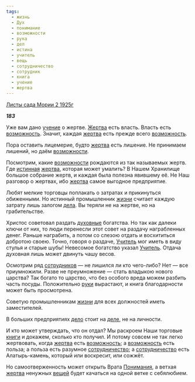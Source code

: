 ```yaml
---
tags:
  - жизнь
  - Дух
  - понимание
  - возможности
  - рука
  - дел
  - истина
  - учитель
  - вещь
  - сотрудничество
  - сотрудник
  - книга
  - учение
  - жертва
---
```

[Листы сада Мории 2 1925г](https://127.0.0.1:4002/agni/1925)

___183___

Уже вам дано [учение](../../../tags/#учение) о жертве. [Жертва](../../../tags/#[жертва](../../../tags/#жертва)) есть власть. Власть есть [возможность](../../../tags/#[возможности](../../../tags/#возможности)). Значит, каждая [жертва](../../../tags/#жертва) есть прежде всего [возможность](../../../tags/#[возможности](../../../tags/#возможности)).   

Пора оставить лицемерие, будто [жертва](../../../tags/#жертва) есть лишение. Не принимаем лишений, но даём [возможности](../../../tags/#возможности).   

Посмотрим, какие [возможности](../../../tags/#возможности) рождаются из так называемых жертв. Где [истинная](../../../tags/#истина) [жертва](../../../tags/#жертва), которая может умалить? В Нашем Хранилище большое собрание жертв, и каждая была полезна явившему её. Не Наш разговор о жертвах, ибо [жертва](../../../tags/#жертва) самое выгодное предприятие.   

Любят мелкие торговцы поплакать о затратах и прикинуться обиженными. Но истинный промышленник [жизни](../../../tags/#жизнь) считает каждую затрату лишь залогом [дела](../../../tags/#дел). Вы теряли не на жертве, но на грабительстве.   

Христос советовал раздать [духовные](../../../tags/#Дух) богатства. Но так как далеки ключи от них, то люди перенесли этот совет на раздачу награбленных денег. Раньше награбить, а потом со слезою отдать и восхититься добротою своею. Точно, говоря о раздаче, [Учитель](../../../tags/#учитель) мог иметь в виду стулья и старые шубы! Невесомое богатство указал [Учитель](../../../tags/#учитель). Отдача духовная лишь может двинуть чашу весов.   

Осмотрим ряд [сотрудников](../../../tags/#сотрудник) — не лишился ли кто чего-либо? Нет — все приумножили. Разве не преумножение — стать владыкою нового царства? Так богато то царство, что без особого вреда можем разбить часть посуды. Положительно [руки](../../../tags/#рука) вырастают, и книга благодарности может быть просмотрена.   

Советую промышленникам [жизни](../../../tags/#жизнь) для всех должностей иметь заместителей.   

В больших предприятиях [дело](../../../tags/#дел) стоит на [деле](../../../tags/#дел), не на личности.   

И кто может утверждать, что он отдал? Мы раскроем Наши торговые [книги](../../../tags/#книга) и докажем, сколько кто получил. И потому совсем не так легко жертвовать, когда [жертва](../../../tags/#жертва) есть [возможность](../../../tags/#[возможности](../../../tags/#возможности)); а [возможность](../../../tags/#[возможности](../../../tags/#возможности)) есть польза; а польза есть разумное [сотрудничество](../../../tags/#сотрудничество); а [сотрудничество](../../../tags/#сотрудничество) есть Алатырь-камень, который или воскресит, или сожжёт.   

Но самоотверженность может открыть Врата [Понимания](../../../tags/#понимание), а ветхая [жертва](../../../tags/#жертва) ненужных [вещей](../../../tags/#вещь) будет качаться на одной ветке с себялюбием.   

